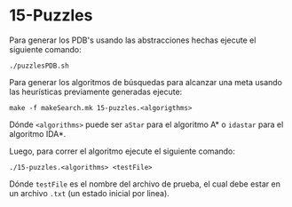 # 15-Puzzles

Para generar los PDB's usando las abstracciones hechas ejecute el siguiente comando:

```
./puzzlesPDB.sh
```

Para generar los algoritmos de búsquedas para alcanzar una meta usando las heurísticas previamente generadas ejecute:

```
make -f makeSearch.mk 15-puzzles.<algorigthms>
```

Dónde `<algorithms>` puede ser `aStar` para el algoritmo A* o `idastar` para el algoritmo IDA*.

Luego, para correr el algoritmo ejecute el siguiente comando:

```
./15-puzzles.<algorithms> <testFile>
```

Dónde `testFile` es el nombre del archivo de prueba, el cual debe estar en un archivo `.txt` (un estado inicial por linea).